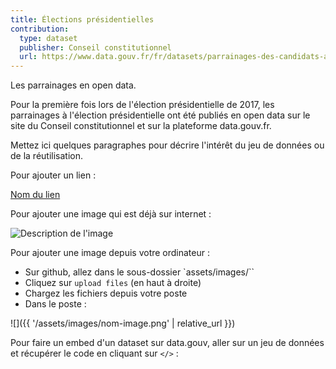 ```yaml
---
title: Élections présidentielles
contribution:
  type: dataset
  publisher: Conseil constitutionnel
  url: https://www.data.gouv.fr/fr/datasets/parrainages-des-candidats-a-lelection-presidentielle-francaise-de-2017/
---
```


Les parrainages en open data.

<!--more-->

Pour la première fois lors de l'élection présidentielle de 2017, les parrainages à l'élection présidentielle ont été publiés en open data sur le site du Conseil constitutionnel et sur la plateforme data.gouv.fr.

<div data-udata-dataset-id="58b9774c88ee3824533614cb"></div>

Mettez ici quelques paragraphes pour décrire l'intérêt du jeu de données ou de la réutilisation.

Pour ajouter un lien :

[Nom du lien](url)

Pour ajouter une image qui est déjà sur internet :

![Description de l'image](url)

Pour ajouter une image depuis votre ordinateur :

* Sur github, allez dans le sous-dossier `assets/images/``
* Cliquez sur `upload files` (en haut à droite)
* Chargez les fichiers depuis votre poste
* Dans le poste :

![]({{ '/assets/images/nom-image.png' | relative_url }})

Pour faire un embed d'un dataset sur data.gouv, aller sur un jeu de données et récupérer le code en cliquant sur `</>` :

<div data-udata-dataset-id="5979b06088ee380e9896013c"></div>
